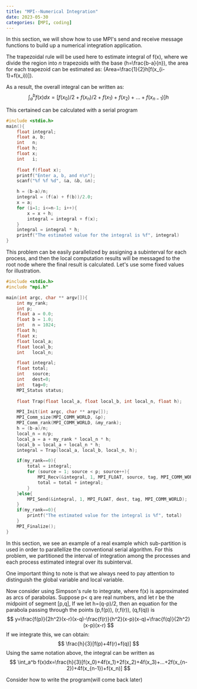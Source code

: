 ```yaml
---
title: "MPI--Numerical Integration"
date: 2023-05-30
categories: [MPI, coding]
---
```

In  this section, we will show how to use MPI's send and receive message functions to build up a numerical integration application.

The trapezoidal rule will be used here to estimate integral of f(x), where we divide the region into *n* trapezoids with the base \(h=\frac{b-a}{n}\), the area for each trapezoid can be estimated as: \(Area=\frac{1}{2}h[f(x_{i-1}+f(x_i))]\).

As a result, the overall integral can be written as:
$$
\int_a^b f(x)dx=[f(x_0)/2+f(x_n)/2+f(x_1)+f(x_2)+...+f(x_{n-1})]h
$$

This certained can be calculated with a serial program
```C
#include <stdio.h>
main(){
	float integral;
	float a, b;
	int   n;
	float h;
	float x;
	int   i;
	
	float f(float x);
	printf("Enter a, b, and n\n");
	scanf("%f %f %d", &a, &b, &n);

	h = (b-a)/n;
	integral = (f(a) + f(b))/2.0;
	x = a;
	for (i=1; i<=n-1; i++){
		x = x + h;
		integral = integral + f(x);
	}
	integral = integral * h;
	printf("The estimated value for the integral is %f", integral)
}
```

This problem can be easily parallelized by assigning a subinterval for each process, and then the local computation results will be messaged to the root node where the final result is calculated. Let's use some fixed values for illustration.

```C
#include <stdio.h>
#include "mpi.h"

main(int argc, char ** argv[]){
	int my_rank;
	int p;
	float a = 0.0;
	float b = 1.0;
	int   n = 1024;
	float h;
	float x;
	float local_a;
	float local_b;
	int   local_n;

	float integral;
	float total;
	int   source;
	int   dest=0;
	int   tag=0;
	MPI_Status status;
	
	float Trap(float local_a, float local_b, int local_n, float h);

	MPI_Init(int argc, char ** argv[]);
	MPI_Comm_size(MPI_COMM_WORLD, &p);
	MPI_Comm_rank(MPI_COMM_WORLD, &my_rank);
	h = (b-a)/n;
	local_n = n/p;
	local_a = a + my_rank * local_n * h;
	local_b = local_a + local_n * h;
	integral = Trap(local_a, local_b, local_n, h);

	if(my_rank==0){
		total = integral;
		for (source = 1; source < p; source++){
			MPI_Recv(&integral, 1, MPI_FLOAT, source, tag, MPI_COMM_WORLD, &status);
			total = total + integral;
		}
	}else{
		MPI_Send(&integral, 1, MPI_FLOAT, dest, tag, MPI_COMM_WORLD);
	}
	if(my_rank==0){
		printf("The estimated value for the integral is %f", total)
	}
	MPI_Finalize();
}
```

In this section, we see an example of a real example which sub-partition is used in order to parallellize the conventional serial algorithm. For this problem, we partitioned the interval of integration among the processes and each process estimated integral over its subinterval.

One important thing to note is that we always need to pay attention to distinguish the global variable and local variable.


Now consider using Simpson's rule to integrate, where f(x) is approximated as arcs of parabolas. Suppose p< q are real numbers, and let r be the midpoint of segment \[p,q], If we let h=(q-p)/2, then an equation for the parabola passing through the points (p,f(p)), (r,f(r)), (q,f(q)) is
$$
y=\frac{f(p)}{2h^2}(x-r)(x-q)-\frac{f(r)}{h^2}(x-p)(x-q)+\frac{f(q)}{2h^2}(x-p)(x-r)
$$
If we integrate this, we can obtain:
$$
\frac{h}{3}[f(p)+4f(r)+f(q)]
$$
Using the same notation above, the integral can be written as
$$
\int_a^b f(x)dx=\frac{h}{3}[f(x_0)+4f(x_1)+2f(x_2)+4f(x_3)+...+2f(x_{n-2})+4f(x_{n-1})+f(x_n)]
$$

Consider how to write the program(will come back later)

